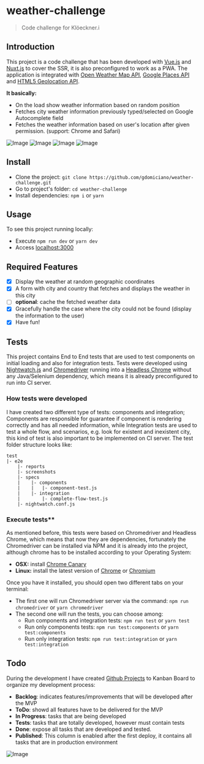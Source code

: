 # weather-challenge

> Code challenge for Klöeckner.i

## Introduction

This project is a code challenge that has been developed with [Vue.js](https://vuejs.org/) and [Nuxt.js](https://nuxtjs.org/) to cover the SSR, it is also preconfigured to work as a PWA.
The application is integrated with [Open Weather Map API](http://openweathermap.org/API#weather), [Google Places API](https://developers.google.com/places/javascript/) and [HTML5 Geolocation API](https://developer.mozilla.org/en-US/docs/Web/API/Geolocation/Using_geolocation).

**It basically:**
* On the load show weather information based on random position
* Fetches city weather information previously typed/selected on Google Autocomplete field
* Fetches the weather information based on user's location after given permission. (support: Chrome and Safari)

![Image](https://raw.githubusercontent.com/gdomiciano/weather-challenge/develop/assets/screenshots/load.png) ![Image](https://raw.githubusercontent.com/gdomiciano/weather-challenge/develop/assets/screenshots/search.png) ![Image](https://raw.githubusercontent.com/gdomiciano/weather-challenge/develop/assets/screenshots/error.png) ![Image](https://raw.githubusercontent.com/gdomiciano/weather-challenge/develop/assets/screenshots/location.png)

## Install
- Clone the project: `git clone https://github.com/gdomiciano/weather-challenge.git`
- Go to project's folder: `cd weather-challenge`
- Install dependencies: `npm i` or `yarn`

## Usage
To see this project running locally:
- Execute `npm run dev` or `yarn dev`
- Access [localhost:3000](http://localhost:3000)

## Required Features

-   [x] Display the weather at random geographic coordinates
-   [x] A form with city and country that fetches and displays the weather in this city
-   [ ] **optional**: cache the fetched weather data
-   [x] Gracefully handle the case where the city could not be found (display the information to the user)
-   [x] Have fun!

## Tests
This project contains End to End tests that are used to test components on initial loading and also for integration tests. Tests were developed using [Nightwatch.js](http://nightwatchjs.org/) and [Chromedriver](https://sites.google.com/a/chromium.org/chromedriver/) running into a [Headless Chrome](https://developers.google.com/web/updates/2017/04/headless-chrome) without any Java/Selenium dependency, which means it is already preconfigured to run into CI server.

### How tests were developed

   I have created two different type of tests: components and integration; Components are responsible for guarantee if component is rendering correctly and has all needed information, while Integration tests are used to test a whole flow, and scenarios, e.g. look for existent and inexistent city, this kind of test is also important to be implemented on CI server.
   The test folder structure looks like:

   ```
   test
   |- e2e
       |- reports
       |- screenshots
       |- specs
       |    |- components
       |    |   |- component-test.js
       |    |- integration
       |        |- complete-flow-test.js
       |- nightwatch.conf.js
   ```

### Execute tests**

As mentioned before, this tests were based on Chromedriver and Headless Chrome, which means that now they are dependencies, fortunately the Chromedriver can be installed via NPM and it is already into the project, although chrome has to be installed according to your Operating System:
   - **OSX:** install [Chrome Canary](https://www.google.com/chrome/browser/canary.html?platform=mac)
   - **Linux:** install the latest version of [Chrome](https://www.google.com/chrome/browser/desktop/index.html) or [Chromium](https://www.chromium.org/getting-involved/download-chromium)

Once you have it installed, you should open two different tabs on your terminal:
   - The first one will run Chromedriver server via the command: `npm run chromedriver` or `yarn chromedriver`
   - The second one will run the tests, you can choose among:
       - Run components and integration tests: `npm run test` or `yarn test`
       - Run only components tests: `npm run test:components` or `yarn test:components`
       - Run only integration tests: `npm run test:integration` or `yarn test:integration`

## Todo
During the development I have created [Github Projects](https://github.com/gdomiciano/weather-challenge/projects/1) to Kanban Board to organize my development process:

- **Backlog**: indicates features/improvements that will be developed after the MVP
- **ToDo**: showd all features have to be delivered for the MVP
- **In Progress**: tasks that are being developed
- **Tests**: tasks that are totally developed, however must contain tests
- **Done**: expose all tasks that are developed and tested.
- **Published**: This column is enabled after the first deploy, it contains all tasks that are in production environment

![Image](https://raw.githubusercontent.com/gdomiciano/weather-challenge/develop/assets/screenshots/github-projects.png)


